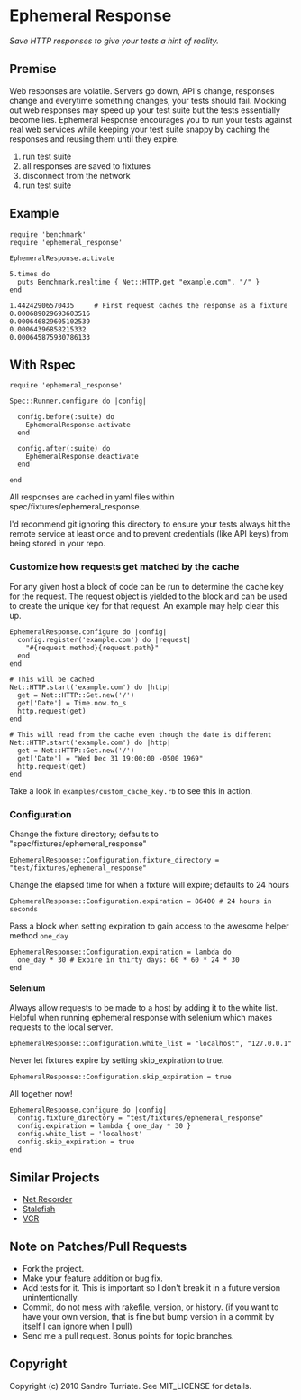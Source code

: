Ephemeral Response
==================

_Save HTTP responses to give your tests a hint of reality._

## Premise

Web responses are volatile. Servers go down, API's change, responses change and
everytime something changes, your tests should fail. Mocking out web responses
may speed up your test suite but the tests essentially become lies. Ephemeral
Response encourages you to run your tests against real web services while
keeping your test suite snappy by caching the responses and reusing them until
they expire.

1. run test suite
2. all responses are saved to fixtures
3. disconnect from the network
4. run test suite

## Example

    require 'benchmark'
    require 'ephemeral_response'

    EphemeralResponse.activate

    5.times do
      puts Benchmark.realtime { Net::HTTP.get "example.com", "/" }
    end

    1.44242906570435     # First request caches the response as a fixture
    0.000689029693603516
    0.000646829605102539
    0.00064396858215332
    0.000645875930786133

## With Rspec

    require 'ephemeral_response'

    Spec::Runner.configure do |config|

      config.before(:suite) do
        EphemeralResponse.activate
      end

      config.after(:suite) do
        EphemeralResponse.deactivate
      end

    end

All responses are cached in yaml files within spec/fixtures/ephemeral\_response.

I'd recommend git ignoring this directory to ensure your tests always hit the
remote service at least once and to prevent credentials (like API keys) from
being stored in your repo.

### Customize how requests get matched by the cache

For any given host a block of code can be run to determine the cache key for
the request.  The request object is yielded to the block and can be used to
create the unique key for that request. An example may help clear this up.

    EphemeralResponse.configure do |config|
      config.register('example.com') do |request|
        "#{request.method}{request.path}"
      end
    end

    # This will be cached
    Net::HTTP.start('example.com') do |http|
      get = Net::HTTP::Get.new('/')
      get['Date'] = Time.now.to_s
      http.request(get)
    end

    # This will read from the cache even though the date is different
    Net::HTTP.start('example.com') do |http|
      get = Net::HTTP::Get.new('/')
      get['Date'] = "Wed Dec 31 19:00:00 -0500 1969"
      http.request(get)
    end

Take a look in `examples/custom_cache_key.rb` to see this in action.

### Configuration

Change the fixture directory; defaults to "spec/fixtures/ephemeral\_response"

    EphemeralResponse::Configuration.fixture_directory = "test/fixtures/ephemeral_response"

Change the elapsed time for when a fixture will expire; defaults to 24 hours

    EphemeralResponse::Configuration.expiration = 86400 # 24 hours in seconds

Pass a block when setting expiration to gain access to the awesome helper
method `one_day`

    EphemeralResponse::Configuration.expiration = lambda do
      one_day * 30 # Expire in thirty days: 60 * 60 * 24 * 30
    end

#### Selenium

Always allow requests to be made to a host by adding it to the white list.
Helpful when running ephemeral response with selenium which makes requests to
the local server.

    EphemeralResponse::Configuration.white_list = "localhost", "127.0.0.1"

Never let fixtures expire by setting skip\_expiration to true.

    EphemeralResponse::Configuration.skip_expiration = true

All together now!

    EphemeralResponse.configure do |config|
      config.fixture_directory = "test/fixtures/ephemeral_response"
      config.expiration = lambda { one_day * 30 }
      config.white_list = 'localhost'
      config.skip_expiration = true
    end

## Similar Projects
* [Net Recorder](http://github.com/chrisyoung/netrecorder)
* [Stalefish](http://github.com/jsmestad/stale_fish)
* [VCR](http://github.com/myronmarston/vcr)

## Note on Patches/Pull Requests

* Fork the project.
* Make your feature addition or bug fix.
* Add tests for it. This is important so I don't break it in a
  future version unintentionally.
* Commit, do not mess with rakefile, version, or history.
  (if you want to have your own version, that is fine but bump version in a commit by itself I can ignore when I pull)
* Send me a pull request. Bonus points for topic branches.

## Copyright

Copyright (c) 2010 Sandro Turriate. See MIT\_LICENSE for details.
